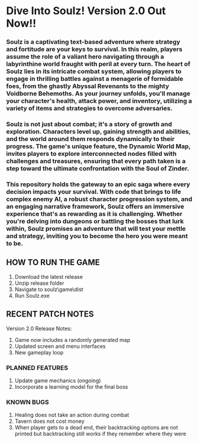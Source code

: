 # Dive Into Soulz! Version 2.0 Out Now!!

### Soulz is a captivating text-based adventure where strategy and fortitude are your keys to survival. In this realm, players assume the role of a valiant hero navigating through a labyrinthine world fraught with peril at every turn. The heart of Soulz lies in its intricate combat system, allowing players to engage in thrilling battles against a menagerie of formidable foes, from the ghastly Abyssal Revenants to the mighty Voidborne Behemoths. As your journey unfolds, you'll manage your character's health, attack power, and inventory, utilizing a variety of items and strategies to overcome adversaries.

### Soulz is not just about combat; it's a story of growth and exploration. Characters level up, gaining strength and abilities, and the world around them responds dynamically to their progress. The game's unique feature, the Dynamic World Map, invites players to explore interconnected nodes filled with challenges and treasures, ensuring that every path taken is a step toward the ultimate confrontation with the Soul of Zinder.

### This repository holds the gateway to an epic saga where every decision impacts your survival. With code that brings to life complex enemy AI, a robust character progression system, and an engaging narrative framework, Soulz offers an immersive experience that's as rewarding as it is challenging. Whether you're delving into dungeons or battling the bosses that lurk within, Soulz promises an adventure that will test your mettle and strategy, inviting you to become the hero you were meant to be.



## HOW TO RUN THE GAME
1. Download the latest release
2. Unzip release folder
3. Navigate to soulz\game\dist
3. Run Soulz.exe



## RECENT PATCH NOTES
Version 2.0 Release Notes:
1. Game now includes a randomly generated map
2. Updated screen and menu interfaces
3. New gameplay loop



### PLANNED FEATURES
1. Update game mechanics (ongoing)
2. Incorporate a learning model for the final boss

### KNOWN BUGS
1. Healing does not take an action during combat
2. Tavern does not cost money
3. When player gets to a dead end, their backtracking options are not printed but
	backtracking still works if they remember where they were
